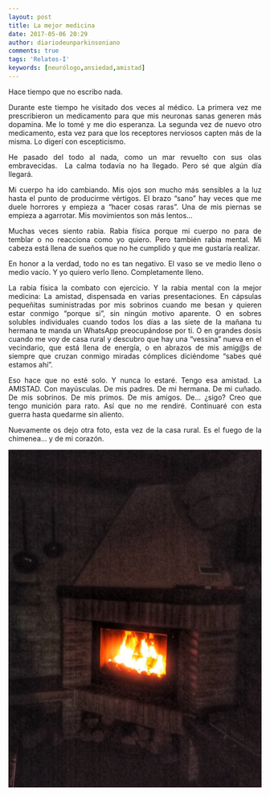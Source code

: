 ```yaml
---
layout: post
title: La mejor medicina
date: 2017-05-06 20:29
author: diariodeunparkinsoniano
comments: true
tags: 'Relatos-I'
keywords: [neurólogo,ansiedad,amistad]
---
```

<p style="text-align:justify;">Hace tiempo que no escribo nada.</p>
<p style="text-align:justify;">Durante este tiempo he visitado dos veces al médico. La primera vez me prescribieron un medicamento para que mis neuronas sanas generen más dopamina. Me lo tomé y me dio esperanza. La segunda vez de nuevo otro medicamento, esta vez para que los receptores nerviosos capten más de la misma. Lo digerí con escepticismo.</p>
<p style="text-align:justify;">He pasado del todo al nada, como un mar revuelto con sus olas embravecidas.  La calma todavía no ha llegado. Pero sé que algún día llegará.</p>
<p style="text-align:justify;">Mi cuerpo ha ido cambiando. Mis ojos son mucho más sensibles a la luz hasta el punto de producirme vértigos. El brazo “sano” hay veces que me duele horrores y empieza a “hacer cosas raras”. Una de mis piernas se empieza a agarrotar. Mis movimientos son más lentos…</p>
<p style="text-align:justify;">Muchas veces siento rabia. Rabia física porque mi cuerpo no para de temblar o no reacciona como yo quiero. Pero también rabia mental. Mi cabeza está llena de sueños que no he cumplido y que me gustaría realizar.</p>
<p style="text-align:justify;">En honor a la verdad, todo no es tan negativo. El vaso se ve medio lleno o medio vacío. Y yo quiero verlo lleno. Completamente lleno.</p>
<p style="text-align:justify;">La rabia física la combato con ejercicio. Y la rabia mental con la mejor medicina: La amistad, dispensada en varias presentaciones. En cápsulas pequeñitas suministradas por mis sobrinos cuando me besan y quieren estar conmigo “porque si”, sin ningún motivo aparente. O en sobres solubles individuales cuando todos los días a las siete de la mañana tu hermana te manda un WhatsApp preocupándose por ti. O en grandes dosis cuando me voy de casa rural y descubro que hay una “vessina” nueva en el vecindario, que está llena de energía, o en abrazos de mis amig@s de siempre que cruzan conmigo miradas cómplices diciéndome “sabes qué estamos ahí”.</p>
<p style="text-align:justify;">Eso hace que no esté solo. Y nunca lo estaré. Tengo esa amistad. La AMISTAD. Con mayúsculas. De mis padres. De mi hermana. De mi cuñado. De mis sobrinos. De mis primos. De mis amigos. De… ¿sigo? Creo que tengo munición para rato. Así que no me rendiré. Continuaré con esta guerra hasta quedarme sin aliento.</p>
<p style="text-align:justify;">Nuevamente os dejo otra foto, esta vez de la casa rural. Es el fuego de la chimenea… y de mi corazón.</p>
<img class="img-fluid"  src="/assets/images/2017/05/img_20170412_235311-01.jpeg" / alt="La mejor medicina">
